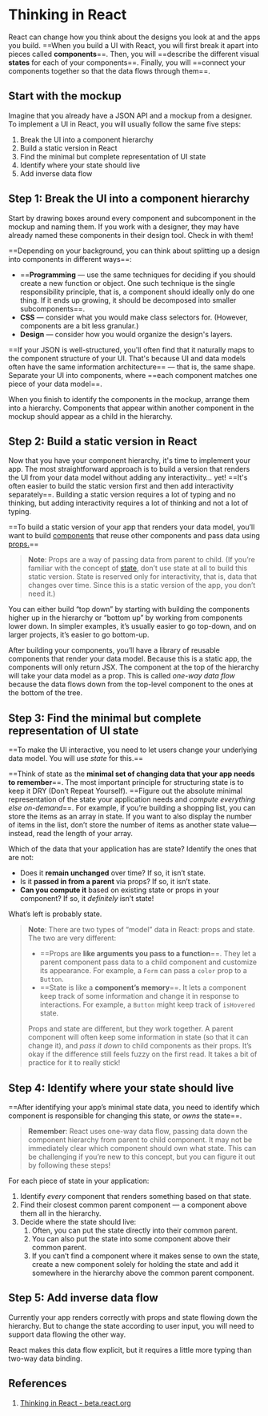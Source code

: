 # Thinking in React

React can change how you think about the designs you look at and the apps you build. ==When you build a UI with React, you will first break it apart into pieces called **components**==. Then, you will ==describe the different visual **states** for each of your components==. Finally, you will ==connect your components together so that the data flows through them==.

## Start with the mockup

Imagine that you already have a JSON API and a mockup from a designer. To implement a UI in React, you will usually follow the same five steps:

1. Break the UI into a component hierarchy
2. Build a static version in React
3. Find the minimal but complete representation of UI state
4. Identify where your state should live
5. Add inverse data flow 

## Step 1: Break the UI into a component hierarchy

Start by drawing boxes around every component and subcomponent in the mockup and naming them. If you work with a designer, they may have already named these components in their design tool. Check in with them!

==Depending on your background, you can think about splitting up a design into components in different ways==:

- ==**Programming** — use the same techniques for deciding if you should create a new function or object. One such technique is the single responsibility principle, that is, a component should ideally only do one thing. If it ends up growing, it should be decomposed into smaller subcomponents==.
- **CSS** — consider what you would make class selectors for. (However, components are a bit less granular.)
- **Design** — consider how you would organize the design's layers.

==If your JSON is well-structured, you'll often find that it naturally maps to the component structure of your UI. That's because UI and data models often have the same information architecture== — that is, the same shape. Separate your UI into components, where ==each component matches one piece of your data model==.

When you finish to identify the components in the mockup, arrange them into a hierarchy. Components that appear within another component in the mockup should appear as a child in the hierarchy.

## Step 2: Build a static version in React

Now that you have your component hierarchy, it's time to implement your app. The most straightforward approach is to build a version that renders the UI from your data model without adding any interactivity… yet! ==It's often easier to build the static version first and then add interactivity separately==. Building a static version requires a lot of typing and no thinking, but adding interactivity requires a lot of thinking and not a lot of typing.

==To build a static version of your app that renders your data model, you’ll want to build [components](https://beta.reactjs.org/learn/your-first-component) that reuse other components and pass data using [props.](https://beta.reactjs.org/learn/passing-props-to-a-component)==

> **Note**: Props are a way of passing data from parent to child. (If you’re familiar with the concept of [state](https://beta.reactjs.org/learn/state-a-components-memory), don’t use state at all to build this static version. State is reserved only for interactivity, that is, data that changes over time. Since this is a static version of the app, you don’t need it.)

You can either build “top down” by starting with building the components higher up in the hierarchy or “bottom up” by working from components lower down. In simpler examples, it’s usually easier to go top-down, and on larger projects, it’s easier to go bottom-up.

After building your components, you’ll have a library of reusable components that render your data model. Because this is a static app, the components will only return JSX. The component at the top of the hierarchy will take your data model as a prop. This is called *one-way data flow* because the data flows down from the top-level component to the ones at the bottom of the tree.

## Step 3: Find the minimal but complete representation of UI state

==To make the UI interactive, you need to let users change your underlying data model. You will use *state* for this.==

==Think of state as the **minimal set of changing data that your app needs to remember**==. The most important principle for structuring state is to keep it DRY (Don’t Repeat Yourself). ==Figure out the absolute minimal representation of the state your application needs and _compute everything else on-demand_==. For example, if you’re building a shopping list, you can store the items as an array in state. If you want to also display the number of items in the list, don’t store the number of items as another state value—instead, read the length of your array.

Which of the data that your application has are state? Identify the ones that are not:

- Does it **remain unchanged** over time? If so, it isn’t state.
- Is it **passed in from a parent** via props? If so, it isn’t state.
- **Can you compute it** based on existing state or props in your component? If so, it *definitely* isn’t state!

What’s left is probably state.

> **Note**: There are two types of “model” data in React: props and state. The two are very different:
>
> - ==Props are **like arguments you pass to a function**==. They let a parent component pass data to a child component and customize its appearance. For example, a `Form` can pass a `color` prop to a `Button`.
> - ==State is like a **component’s memory**==. It lets a component keep track of some information and change it in response to interactions. For example, a `Button` might keep track of `isHovered` state.
>
> Props and state are different, but they work together. A parent component will often keep some information in state (so that it can change it), and *pass it down* to child components as their props. It’s okay if the difference still feels fuzzy on the first read. It takes a bit of practice for it to really stick!

## Step 4: Identify where your state should live 

==After identifying your app’s minimal state data, you need to identify which component is responsible for changing this state, or *owns* the state==.

> **Remember**: React uses one-way data flow, passing data down the component hierarchy from parent to child component. It may not be immediately clear which component should own what state. This can be challenging if you’re new to this concept, but you can figure it out by following these steps!

For each piece of state in your application:

1. Identify *every* component that renders something based on that state.
2. Find their closest common parent component — a component above them all in the hierarchy.
3. Decide where the state should live:
   1. Often, you can put the state directly into their common parent.
   2. You can also put the state into some component above their common parent.
   3. If you can’t find a component where it makes sense to own the state, create a new component solely for holding the state and add it somewhere in the hierarchy above the common parent component.

## Step 5: Add inverse data flow 

Currently your app renders correctly with props and state flowing down the hierarchy. But to change the state according to user input, you will need to support data flowing the other way.

React makes this data flow explicit, but it requires a little more typing than two-way data binding.

## References

1. [Thinking in React - beta.react.org](https://beta.reactjs.org/learn/thinking-in-react)